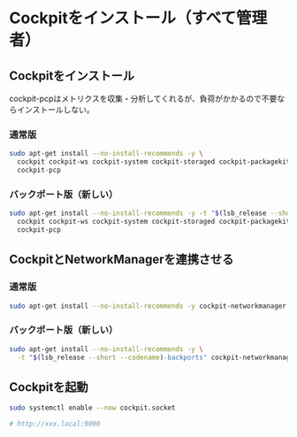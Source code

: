 # Cockpitをインストール（すべて管理者）
## Cockpitをインストール
cockpit-pcpはメトリクスを収集・分析してくれるが、負荷がかかるので不要ならインストールしない。

### 通常版
```sh
sudo apt-get install --no-install-recommends -y \
  cockpit cockpit-ws cockpit-system cockpit-storaged cockpit-packagekit \
  cockpit-pcp
```

### バックポート版（新しい）
```sh
sudo apt-get install --no-install-recommends -y -t "$(lsb_release --short --codename)-backports" \
  cockpit cockpit-ws cockpit-system cockpit-storaged cockpit-packagekit \
  cockpit-pcp
```

## CockpitとNetworkManagerを連携させる
### 通常版
```sh
sudo apt-get install --no-install-recommends -y cockpit-networkmanager
```

### バックポート版（新しい）
```sh
sudo apt-get install --no-install-recommends -y \
  -t "$(lsb_release --short --codename)-backports" cockpit-networkmanager
```

## Cockpitを起動
```sh
sudo systemctl enable --now cockpit.socket

# http://xxx.local:9090
```
